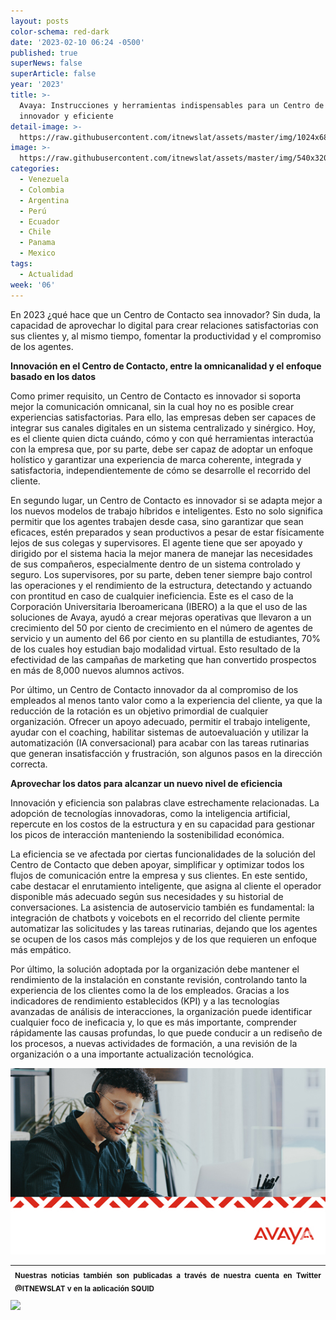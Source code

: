 ```yaml
---
layout: posts
color-schema: red-dark
date: '2023-02-10 06:24 -0500'
published: true
superNews: false
superArticle: false
year: '2023'
title: >-
  Avaya: Instrucciones y herramientas indispensables para un Centro de Contacto
  innovador y eficiente
detail-image: >-
  https://raw.githubusercontent.com/itnewslat/assets/master/img/1024x680/avaya-men-g.jpg
image: >-
  https://raw.githubusercontent.com/itnewslat/assets/master/img/540x320/avaya-men-p.jpg
categories:
  - Venezuela
  - Colombia
  - Argentina
  - Perú
  - Ecuador
  - Chile
  - Panama
  - Mexico
tags:
  - Actualidad
week: '06'
---
```

En 2023 ¿qué hace que un Centro de Contacto sea innovador? Sin duda, la capacidad de aprovechar lo digital para crear relaciones satisfactorias con sus clientes y, al mismo tiempo, fomentar la productividad y el compromiso de los agentes.
 
**Innovación en el Centro de Contacto, entre la omnicanalidad y el enfoque basado en los datos**
 
Como primer requisito, un Centro de Contacto es innovador si soporta mejor la comunicación omnicanal, sin la cual hoy no es posible crear experiencias satisfactorias. Para ello, las empresas deben ser capaces de integrar sus canales digitales en un sistema centralizado y sinérgico. Hoy, es el cliente quien dicta cuándo, cómo y con qué herramientas interactúa con la empresa que, por su parte, debe ser capaz de adoptar un enfoque holístico y garantizar una experiencia de marca coherente, integrada y satisfactoria, independientemente de cómo se desarrolle el recorrido del cliente.
 
En segundo lugar, un Centro de Contacto es innovador si se adapta mejor a los nuevos modelos de trabajo híbridos e inteligentes. Esto no solo significa permitir que los agentes trabajen desde casa, sino garantizar que sean eficaces, estén preparados y sean productivos a pesar de estar físicamente lejos de sus colegas y supervisores. El agente tiene que ser apoyado y dirigido por el sistema hacia la mejor manera de manejar las necesidades de sus compañeros, especialmente dentro de un sistema controlado y seguro. Los supervisores, por su parte, deben tener siempre bajo control las operaciones y el rendimiento de la estructura, detectando y actuando con prontitud en caso de cualquier ineficiencia. Este es el caso de la Corporación Universitaria Iberoamericana (IBERO) a la que el uso de las soluciones de Avaya, ayudó a crear mejoras operativas que llevaron a un crecimiento del 50 por ciento de crecimiento en el número de agentes de servicio y un aumento del 66 por ciento en su plantilla de estudiantes, 70% de los cuales hoy estudian bajo modalidad virtual. Esto resultado de la efectividad de las campañas de marketing que han convertido prospectos en más de 8,000 nuevos alumnos activos.
 
Por último, un Centro de Contacto innovador da al compromiso de los empleados al menos tanto valor como a la experiencia del cliente, ya que la reducción de la rotación es un objetivo primordial de cualquier organización. Ofrecer un apoyo adecuado, permitir el trabajo inteligente, ayudar con el coaching, habilitar sistemas de autoevaluación y utilizar la automatización (IA conversacional) para acabar con las tareas rutinarias que generan insatisfacción y frustración, son algunos pasos en la dirección correcta.
 
**Aprovechar los datos para alcanzar un nuevo nivel de eficiencia**
 
Innovación y eficiencia son palabras clave estrechamente relacionadas. La adopción de tecnologías innovadoras, como la inteligencia artificial, repercute en los costos de la estructura y en su capacidad para gestionar los picos de interacción manteniendo la sostenibilidad económica.
 
La eficiencia se ve afectada por ciertas funcionalidades de la solución del Centro de Contacto que deben apoyar, simplificar y optimizar todos los flujos de comunicación entre la empresa y sus clientes.
En este sentido, cabe destacar el enrutamiento inteligente, que asigna al cliente el operador disponible más adecuado según sus necesidades y su historial de conversaciones. La asistencia de autoservicio también es fundamental: la integración de chatbots y voicebots en el recorrido del cliente permite automatizar las solicitudes y las tareas rutinarias, dejando que los agentes se ocupen de los casos más complejos y de los que requieren un enfoque más empático.
 
Por último, la solución adoptada por la organización debe mantener el rendimiento de la instalación en constante revisión, controlando tanto la experiencia de los clientes como la de los empleados. Gracias a los indicadores de rendimiento establecidos (KPI) y a las tecnologías avanzadas de análisis de interacciones, la organización puede identificar cualquier foco de ineficacia y, lo que es más importante, comprender rápidamente las causas profundas, lo que puede conducir a un rediseño de los procesos, a nuevas actividades de formación, a una revisión de la organización o a una importante actualización tecnológica.

![](https://raw.githubusercontent.com/itnewslat/assets/master/img/540x320/avaya-men-p.jpg)

<table style="height: 42px;" width="569">
<tbody>
<tr>
<td style="text-align: justify;"><sub><strong>Nuestras noticias también son publicadas a través de nuestra cuenta en Twitter <a href="https://twitter.com/itnewslat?lang=es">@ITNEWSLAT</a> y en la aplicación <a href="https://squidapp.co/en/">SQUID</a></strong></sub></td>
</tr>
</tbody>
</table>

<img src="https://tracker.metricool.com/c3po.jpg?hash=56f88a41e39ab42c063cc51676587a04"/>